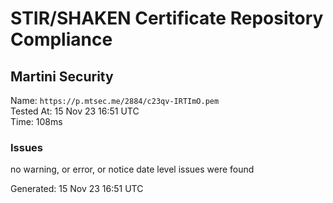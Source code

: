 # STIR/SHAKEN Certificate Repository Compliance

## Martini Security

Name: `https://p.mtsec.me/2884/c23qv-IRTImO.pem`\
Tested At: 15 Nov 23 16:51 UTC\
Time: 108ms

### Issues

no warning, or error, or notice date level issues were found

Generated: 15 Nov 23 16:51 UTC